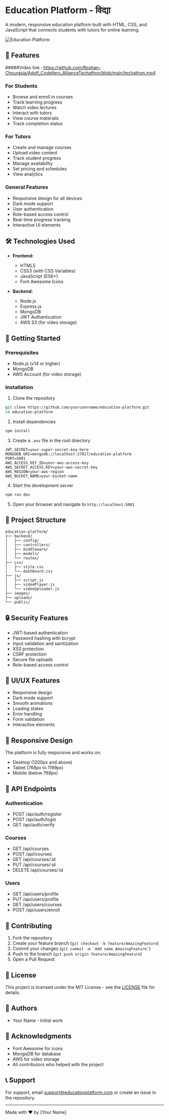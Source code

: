 # Education Platform - विद्या

A modern, responsive education platform built with HTML, CSS, and JavaScript that connects students with tutors for online learning.

![Education Platform](images/logo.png)

## 🌟 Features

#####Video link : https://github.com/Roshan-Chourasia/Adolf_Codellery_AllianceTechathon/blob/main/techathon.mp4

### For Students
- Browse and enroll in courses
- Track learning progress
- Watch video lectures
- Interact with tutors
- View course materials
- Track completion status

### For Tutors
- Create and manage courses
- Upload video content
- Track student progress
- Manage availability
- Set pricing and schedules
- View analytics

### General Features
- Responsive design for all devices
- Dark mode support
- User authentication
- Role-based access control
- Real-time progress tracking
- Interactive UI elements

## 🛠️ Technologies Used

- **Frontend:**
  - HTML5
  - CSS3 (with CSS Variables)
  - JavaScript (ES6+)
  - Font Awesome Icons

- **Backend:**
  - Node.js
  - Express.js
  - MongoDB
  - JWT Authentication
  - AWS S3 (for video storage)

## 🚀 Getting Started

### Prerequisites
- Node.js (v14 or higher)
- MongoDB
- AWS Account (for video storage)

### Installation

1. Clone the repository
```bash
git clone https://github.com/yourusername/education-platform.git
cd education-platform
```

2. Install dependencies
```bash
npm install
```

3. Create a `.env` file in the root directory
```env
JWT_SECRET=your-super-secret-key-here
MONGODB_URI=mongodb://localhost:27017/education-platform
PORT=5001
AWS_ACCESS_KEY_ID=your-aws-access-key
AWS_SECRET_ACCESS_KEY=your-aws-secret-key
AWS_REGION=your-aws-region
AWS_BUCKET_NAME=your-bucket-name
```

4. Start the development server
```bash
npm run dev
```

5. Open your browser and navigate to `http://localhost:5001`

## 📁 Project Structure

```
education-platform/
├── backend/
│   ├── config/
│   ├── controllers/
│   ├── middleware/
│   ├── models/
│   └── routes/
├── css/
│   ├── style.css
│   └── dashboard.css
├── js/
│   ├── script.js
│   ├── videoPlayer.js
│   └── videoUploader.js
├── images/
├── uploads/
└── public/
```

## 🔒 Security Features

- JWT-based authentication
- Password hashing with bcrypt
- Input validation and sanitization
- XSS protection
- CSRF protection
- Secure file uploads
- Role-based access control

## 🎨 UI/UX Features

- Responsive design
- Dark mode support
- Smooth animations
- Loading states
- Error handling
- Form validation
- Interactive elements

## 📱 Responsive Design

The platform is fully responsive and works on:
- Desktop (1200px and above)
- Tablet (768px to 1199px)
- Mobile (below 768px)

## 🔄 API Endpoints

### Authentication
- POST /api/auth/register
- POST /api/auth/login
- GET /api/auth/verify

### Courses
- GET /api/courses
- POST /api/courses
- GET /api/courses/:id
- PUT /api/courses/:id
- DELETE /api/courses/:id

### Users
- GET /api/users/profile
- PUT /api/users/profile
- GET /api/users/courses
- POST /api/users/enroll

## 🤝 Contributing

1. Fork the repository
2. Create your feature branch (`git checkout -b feature/AmazingFeature`)
3. Commit your changes (`git commit -m 'Add some AmazingFeature'`)
4. Push to the branch (`git push origin feature/AmazingFeature`)
5. Open a Pull Request

## 📝 License

This project is licensed under the MIT License - see the [LICENSE](LICENSE) file for details.

## 👥 Authors

- Your Name - Initial work

## 🙏 Acknowledgments

- Font Awesome for icons
- MongoDB for database
- AWS for video storage
- All contributors who helped with the project

## 📞 Support

For support, email support@educationplatform.com or create an issue in the repository.

---

Made with ❤️ by [Your Name] 

